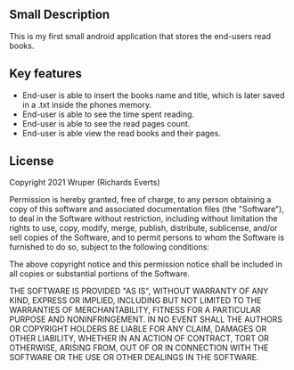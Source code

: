## Small Description
This is my first small android application that stores the end-users read books.

## Key features
* End-user is able to insert the books name and title, which is later saved in a .txt inside the phones memory.
* End-user is able to see the time spent reading.
* End-user is able to see the read pages count.
* End-user is able view the read books and their pages.

## License
Copyright 2021 Wruper (Richards Everts)

Permission is hereby granted, free of charge, to any person obtaining a copy of this software and associated documentation files (the "Software"), to deal in the Software without restriction, including without limitation the rights to use, copy, modify, merge, publish, distribute, sublicense, and/or sell copies of the Software, and to permit persons to whom the Software is furnished to do so, subject to the following conditions:

The above copyright notice and this permission notice shall be included in all copies or substantial portions of the Software.

THE SOFTWARE IS PROVIDED "AS IS", WITHOUT WARRANTY OF ANY KIND, EXPRESS OR IMPLIED, INCLUDING BUT NOT LIMITED TO THE WARRANTIES OF MERCHANTABILITY, FITNESS FOR A PARTICULAR PURPOSE AND NONINFRINGEMENT. IN NO EVENT SHALL THE AUTHORS OR COPYRIGHT HOLDERS BE LIABLE FOR ANY CLAIM, DAMAGES OR OTHER LIABILITY, WHETHER IN AN ACTION OF CONTRACT, TORT OR OTHERWISE, ARISING FROM, OUT OF OR IN CONNECTION WITH THE SOFTWARE OR THE USE OR OTHER DEALINGS IN THE SOFTWARE.


